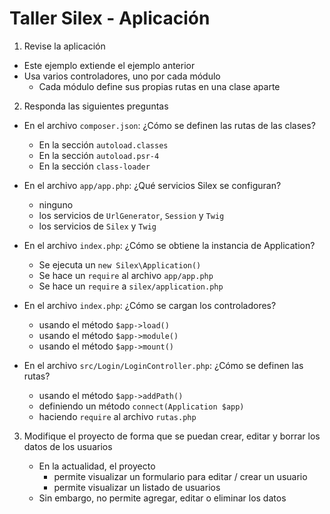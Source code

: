 #  Taller Silex - Aplicación

1. Revise la aplicación

  - Este ejemplo extiende el ejemplo anterior
  - Usa varios controladores, uno por cada módulo
    - Cada módulo define sus propias rutas en una clase aparte

2. Responda las siguientes preguntas

  - En el archivo `composer.json`: ¿Cómo se definen las rutas de las clases?
    - En la sección `autoload.classes`
    - En la sección `autoload.psr-4`
    - En la sección `class-loader`

  - En el archivo `app/app.php`: ¿Qué servicios Silex se configuran?
    - ninguno
    - los servicios de `UrlGenerator`,  `Session` y `Twig`
    - los servicios de `Silex` y `Twig`

  - En el archivo `index.php`: ¿Cómo se obtiene la instancia de Application?
    - Se ejecuta un `new Silex\Application()`
    - Se hace un `require` al archivo `app/app.php`
    - Se hace un `require` a `silex/application.php`

  - En el archivo `index.php`: ¿Cómo se cargan los controladores?
    - usando el método `$app->load()`
    - usando el método `$app->module()`
    - usando el método `$app->mount()`

  - En el archivo `src/Login/LoginController.php`: ¿Cómo se definen las rutas?
    - usando el método `$app->addPath()`
    - definiendo un método `connect(Application $app)`
    - haciendo `require` al archivo `rutas.php`

3. Modifique el proyecto de forma que se puedan crear, editar y borrar los datos de los usuarios

   - En la actualidad, el proyecto 
     - permite visualizar un formulario para editar / crear un usuario
     - permite visualizar un listado de usuarios
   - Sin embargo, no permite agregar, editar o eliminar los datos